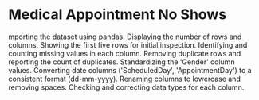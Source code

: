 # Medical Appointment No Shows
mporting the dataset using pandas. Displaying the number of rows and columns. Showing the first five rows for initial inspection. Identifying and counting missing values in each column. Removing duplicate rows and reporting the count of duplicates. Standardizing the 'Gender' column values. Converting date columns ('ScheduledDay', 'AppointmentDay') to a consistent format (dd-mm-yyyy). Renaming columns to lowercase and removing spaces. Checking and correcting data types for each column.
